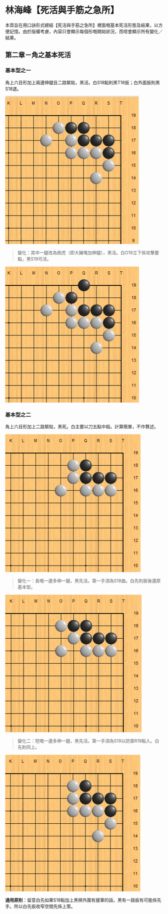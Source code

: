 # 林海峰【死活與手筋之急所】


本頁旨在用口訣形式總結【死活與手筋之急所】裡面嘅基本死活形態及結果，以方便記憶。由於版權考慮，內容只會顯示每個形嘅開始狀況，而唔會顯示所有變化／結果。


## 第二章－角之基本死活

### 基本型之一

角上六目形加上兩邊伸腿且二路緊貼，黑活。白S18點則黑T18扳；白外面扳則黑S18退。

<img src="./images/ch-2-shape-1.png" />

> 變化：其中一腿改為倒虎（即大豬嘴加伸腿），黑活。白O19立下係攻擊要點，黑S19可活。

<img src="./images/ch-2-shape-1-a.png" />

### 基本型之二
角上六目形加上二路緊貼，黑死。白主要以刀五點中殺。計算簡單，不作贅述。

<img src="./images/ch-2-shape-2.png" />

> 變化一：長嘅一邊多伸一腿，黑先活。第一手須為S18曲。白先則扳後還原基本型。

<img src="./images/ch-2-shape-2-a.png" />

> 變化二：短嘅一邊多伸一腿，黑先活。第一手須為S19以防禦R19點入。白先則同上。

<img src="./images/ch-2-shape-2-b.png" />

**通用原則**：留意白先如果S18點加上黑棋外圍有援軍的話，黑有一路扳有可能係先手。所以白先扳收窄空間先係上策。
